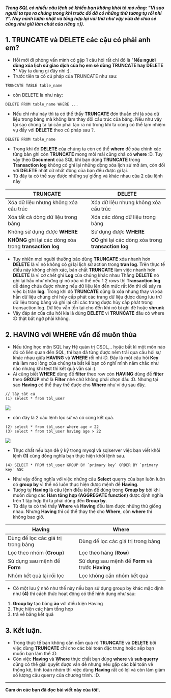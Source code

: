 ##### Trong SQL có nhiều câu lệnh sẽ khiến bạn không khỏi tò mò rằng: "Vì sao người ta tạo ra chúng trong khi trước đó đã có những thứ tương tự rồi nhỉ ?". Nay mình lượm nhặt và tổng hợp lại vài thứ như vậy vừa để chia sẻ cũng như giữ làm chút của riêng =)).
## 1. TRUNCATE và DELETE các cậu có phải anh em?
- Hồi mới đi phỏng vấn mình có gặp 1 câu hỏi rất chí đó là "**Nếu người dùng xóa lịch sử giao dịch của họ em sẽ dùng TRUNCATE hay DELETE ?**" Vậy ta dùng gì đây nhỉ :).
- Trước tiên ta có cú pháp của TRUNCATE như sau:
```
TRUNCATE TABLE table_name
```
- còn DELETE là như này:
```
DELETE FROM table_name WHERE ...
```
- Nếu chỉ như này thì ta có thể thấy **TRUNCATE** đơn thuần chỉ là xóa dữ liệu trong bảng mà không làm thay đổi cấu trúc của bảng. Nếu như vậy tại sao chúng ta lại cần phải tạo ra nó trong khi ta cũng có thể lạm nhiệm vụ đấy với **DELETE** theo cú pháp sau ?.
```
DELETE FROM table_name
```
- Trong khi đó **DELETE** của chúng ta còn có thể **where** để xóa chính xác từng bản ghi còn **TRUNCATE** mong mỏi mãi cũng chả có **where** :D. Tuy vậy theo **Document** của SQL khi bạn dùng **TRUNCATE** trong **Transaction log** không có ghi lại những dòng xóa lịch sử mờ ám, còn đối với **DELETE** nhất cử nhất động của bạn đều được gi lại.
- Từ đây ta có thể suy được những sự giống và khác nhau của 2 câu lệnh này

| **TRUNCATE** |  **DELETE** |
| -------- |  -------- |
| Xóa dữ liệu nhưng không xóa cấu trúc    | Xóa dữ liệu nhưng không xóa cấu trúc|
| Xóa tất cả dòng dữ liệu trong bảng    | Xóa các dòng dữ liệu trong bảng     |
| Không sử dụng được **WHERE**    | Sử dụng được **WHERE**     |
| **KHÔNG** ghi lại các dòng xóa trong **transaction log**    | **CÓ** ghi lại các dòng xóa trong **transaction log**      |
* Tuy nhiên mọi người thường bảo dùng  **TRUNCATE** xóa nhanh hơn  **DELETE** là vì nó không có gì lại lịch sử action trong **tran log**. Trên thực tế điều này không chính xác, bản chất **TRUNCATE** làm việc nhanh hơn **DELETE** là vì cơ chết ghi **Log** của chúng khác nhau  Thằng **DELETE** nó ghi lại hầu như những gì nó xóa vì thế nếu 1 2 rows thì **Transaction log** dễ dàng chứa được nhưng nếu dữ liệu lên đến mức rất lớn thì dễ sảy ra việc bị tràn **log**. Trong khi đò **TRUNCATE** cũng là xóa nhưng thay vì xóa hẳn dữ liệu chúng chỉ hủy cấp phát các trang dữ liệu được dùng lưu trữ dữ liệu trong bảng và ghi lại chỉ các trang được hủy cấp phát trong transaction log. Dữ liệu vẫn tồn tại cho đến khi nó bị ghi đè hoặc **shrunk**
* Vậy đáp án của câu hỏi kia là dùng **DELETE** vì **TRUNCATE** đâu có where :D thật bất ngờ phải không.
## 2. HAVING với WHERE vấn đề muôn thủa
-  Nếu từng học môn SQL hay Hệ quản trị CSDL,.. hoặc bất kì một môn nào đó có liên quan đến SQL, thì bạn đã từng được nếm trải qua câu hỏi sự khác nhau giữa **HAVING** và **WHERE** rồi nhỉ :D. Đây là một câu hỏi **Key** mà làm nao lòng của chúng ta bất kể bạn có nghĩ mình nắm chắc như nào nhưng khi test thì kết quả vẫn sai :).
-  Ai cũng biết **WHERE** dùng để **filter** theo row còn **HAVING** dùng để **filter** theo **GROUP** nhớ là **Filter** nhé chứ không phải chọn đâu :D. Nhưng tại sao **Having** có thể thay thế được cho **Where** như ví dụ sau đây.
```
// lấy tất cả
(1) select * from tbl_user
```
![](https://images.viblo.asia/76248803-60ed-45b4-9cbb-317eb2c001a3.png)
* còn đây là 2 câu lệnh lọc sử và có cùng kết quả.
```
(2) select * from tbl_user where age > 22
(3) select * from tbl_user having age > 22
```
![](https://images.viblo.asia/9954254a-0ed7-4c5b-b0a5-c4607a79a348.png)
* Thực chất nếu bạn đẻ ý kỹ trong mysql và sqlserver việc bạn viết khôi lệnh **(1)** cũng đồng nghĩa bạn thực hiện khối lệnh sau.
```
(4) SELECT * FROM tbl_user GROUP BY `primary key` ORDER BY `primary key` ASC
```
* Như  vậy đồng nghĩa với việc những câu **Select** querry của bạn luôn luôn có **group by** vì thế nó luôn thực hiện được mệnh đề **Having**.
* Tương tự **Having** là câu lệnh điều kiện để dùng trong **Group by** bởi khi muốn dùng các **Hàm tổng hợp (AGGREGATE function)** được định nghĩa trên 1 tập hợp thì ta phải dùng đến **Group by**.
* Từ đây ta có thể thấy **Where** và **Having** đều làm được những thứ giống nhau. Nhưng **Having** thì có thể thay thế cho **Where**, còn **where** thì không bao giờ.

| Having | Where |
| -------- | -------- |
| Dùng để lọc các giá trị trong bảng|Dùng để lọc các giá trị trong bảng|
| Lọc theo nhóm (**Group**)     | Lọc theo hàng (**Row**)|
| Sử dụng sau mệnh đề **Form** | Sử dụng sau mệnh đề **Form** và trước **Having** |
| Nhóm kết quả lại rồi lọc | Lọc không cần nhóm kết quả |
* Có một lưu ý nhỏ như thế này nếu bạn sử dụng group by khác mặc định như **(4)** thì cách thức hoạt động có thể hình dung như sau:
1. **Group by** tạo bảng **ảo** với điều kiện Having
2. Thực hiện các hàm tổng hợp
3. trả về bảng kết quả
## 3. Kết luận.
* Trong thực tế bạn không cần nắm quá rõ **TRUNCATE** và **DELETE** bởi việc dùng **TRUNCATE** chỉ cho các bài toán đặc trưng hoặc sếp bạn muốn bạn làm thế :D.
* Còn việc **Having** và **Where** thực chất bạn dùng **where** và **sub querry** cũng có thể giải quyết được vấn đề nhưng nếu gặp các bài toán về thống kê, tính toán nhóm thì việc dùng **Having** rất có lợi và còn làm giảm số lượng câu querry của chương trình. :D.

-----

**Cảm ơn các bạn đã đọc bài viết này của tôi!.**